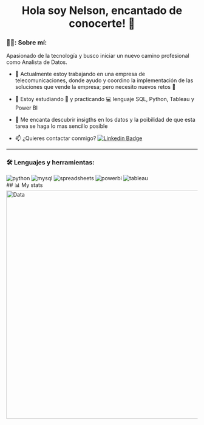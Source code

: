 <h1 align="center">Hola soy Nelson, encantado de conocerte! 👋</h1> 

<!--
**nmanegc/nmanegc** is a ✨ _special_ ✨ repository because its `README.md` (this file) appears on your GitHub profile.

Here are some ideas to get you started:

- 🔭 I’m currently working on ...
- 🌱 I’m currently learning ...
- 👯 I’m looking to collaborate on ...
- 🤔 I’m looking for help with ...
- 💬 Ask me about ...
- 📫 How to reach me: ...
- 😄 Pronouns: ...
- ⚡ Fun fact: ...
-->

<div id="header" align="left">

### 👨‍💻: Sobre mí: 
Apasionado de la tecnología y busco iniciar un nuevo camino profesional como Analista de Datos.

* :telescope: Actualmente estoy trabajando en una empresa de telecomunicaciones, donde ayudo y coordino la implementación de las soluciones que vende la empresa; pero necesito nuevos retos :muscle:

* :seedling: Estoy estudiando :blue_book: y practicando :computer: lenguaje SQL, Python, Tableau y Power BI

* :heartbeat: Me encanta descubrir insigths en los datos y la poibilidad de que esta tarea se haga lo mas sencillo posible

* :mailbox: ¿Quieres contactar conmigo? [![Linkedin Badge](https://img.shields.io/badge/-Nelson-blue?style=flat&logo=Linkedin&logoColor=white)](https://www.linkedin.com/in/nelson-garcia-acuña/)

---

### :hammer_and_wrench: Lenguajes y herramientas:

<div id="header" align="left">
    <img decoding="async" src="https://img.shields.io/badge/Python-3776AB?style=for-the-badge&logo=python&logoColor=white" alt="python"/>
  </a>
    <img decoding="async" src="https://img.shields.io/badge/MySQL-6DB33F?style=for-the-badge&logo=mysql&logoColor=white" alt="mysql"/>
  </a>
 <img decoding="async" src="https://img.shields.io/badge/Spreadsheets-217346?style=for-the-badge&logo=microsoft-excel&logoColor=white" alt="spreadsheets"/>
  </a>
 <img decoding="async" src="https://img.shields.io/badge/Power_BI-FFBE00?style=for-the-badge&logo=Power-BI&logoColor=white" alt="powerbi"/>
  </a>
  </a>
 <img decoding="async" src="https://img.shields.io/badge/Tableau-181818?style=for-the-badge&logo=Tableu&logoColor=white" alt="tableau"/>
  </a>
</div>
## 📊 My stats
<img align="center" width="600" alt="Data" src="general.svg">
